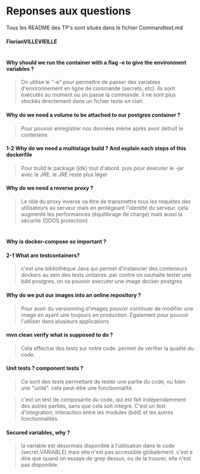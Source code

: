 # Reponses aux questions

Tous les README des TP's sont situés dans le fichier Commandtext.md
#### FlorianVILLEVIEILLE
#


#### Why should we run the container with a flag -e to give the environment variables ?
> On utilise le "-e" pour permettre de passer des variables d'environnement en ligne de commande (secrets, etc). ils sont éxécutés au moment ou on passe la commande. il ne sont plus stockés directement dans un fichier texte en clair.


#### Why do we need a volume to be attached to our postgres container ?
> Pour pouvoir enregistrer nos données même après avoir détruit le contenaire.


#### 1-2 Why do we need a multistage build ? And explain each steps of this dockerfile
> Pour build le package (jdk) tout d'abord.
puis pour éxecuter le -jar avec le JRE. le JRE reste plus léger

#### Why do we need a reverse proxy ?
>Le rôle du proxy inverse va être de transmettre tous les requètes des utilisateurs au serveur mais en protégeant l'identité du serveur.
çela augmente les performances (équilibrage de charge) mais aussi la sécurité (DDOS protection)
# 

#### Why is docker-compose so important ?

#### 2-1 What are testcontainers?

> c'est une bibliothèque Java qui permet d'instancier des conteneurs dockers au sein des tests unitaires. par contre on souhaite tester une bdd postgres, on va pouvoir executer une image docker postgres
#### Why do we put our images into an online repository ?

> Pour avoir du versionning d'images
pouvoir continuer de modifier une image en ayant une toujours en production.
Egalement pour pouvoir l'utiliser dans plusieurs applications


#### mvn clean verify what is supposed to do ?
> Cela effectue des tests sur notre code. permet de vérifier la qualité du code.

#### Unit tests ? component tests ?

>Ce sont des tests permettant de tester une partie du code, ou bien une "unité". cela peut-être une fonctionnalité.

>c'est un test de composante du code, qui est fait indépendamment des autres parties, sans que cela soit intégré.
>C'est un test d'integration, interaction entre les modules (bdd) et les autres fonctionnalités


#### Secured variables, why ?
> la variable est désormais disponible à l'utilisation dans le code (secret.VARIABLE) mais elle n'est pas accessible globalement. c'est a dire que quand on essaye de grep dessus, ou de la trouver, elle n'est pas disponible.

